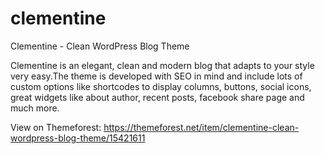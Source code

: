 # clementine
Clementine - Clean WordPress Blog Theme

Clementine is an elegant, clean and modern blog that adapts to your style very easy.The theme is developed with SEO in mind and include lots of custom options like shortcodes to display columns, buttons, social icons, great widgets like about author, recent posts, facebook share page and much more.


View on Themeforest: https://themeforest.net/item/clementine-clean-wordpress-blog-theme/15421611

